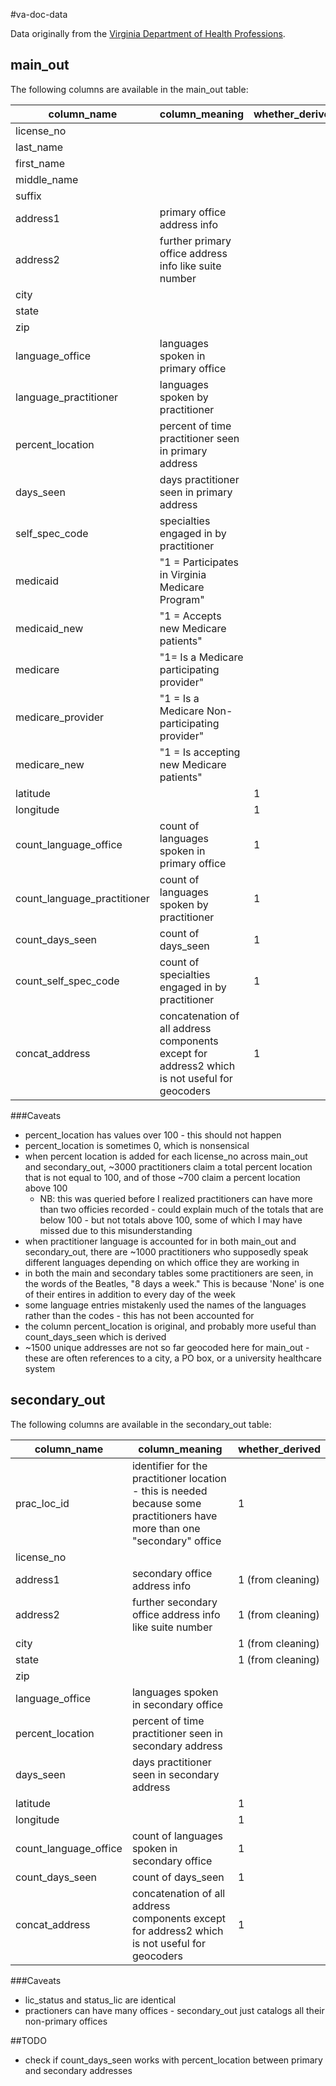 #va-doc-data


Data originally from the [Virginia Department of Health Professions](www.dhp.virginia.gov/downloads/profiledata.asp).

## main_out
The following columns are available in the main_out table:

column_name|column_meaning|whether_derived
---|---|---
license_no|
last_name|
first_name|
middle_name|
suffix|
address1|primary office address info
address2|further primary office address info like suite number
city|
state|
zip|
language_office|languages spoken in primary office
language_practitioner|languages spoken by practitioner
percent_location|percent of time practitioner seen in primary address
days_seen|days practitioner seen in primary address
self_spec_code|specialties engaged in by practitioner
medicaid|"1 = Participates in Virginia Medicare Program"
medicaid_new|"1 = Accepts new Medicare patients"
medicare|"1= Is a Medicare participating provider"
medicare_provider|"1 = Is a Medicare Non-participating provider"
medicare_new|"1 = Is accepting new Medicare patients"
latitude||1
longitude||1
count_language_office|count of languages spoken in primary office|1
count_language_practitioner|count of languages spoken by practitioner|1
count_days_seen|count of days_seen|1
count_self_spec_code|count of specialties engaged in by practitioner|1
concat_address|concatenation of all address components except for address2 which is not useful for geocoders|1

###Caveats

* percent_location has values over 100 - this should not happen
* percent_location is sometimes 0, which is nonsensical
* when percent location is added for each license_no across main_out and secondary_out, ~3000 practitioners claim a total percent location that is not equal to 100, and of those ~700 claim a percent location above 100
  * NB: this was queried before I realized practitioners can have more than two officies recorded - could explain much of the totals that are below 100 - but not totals above 100, some of which I may have missed due to this misunderstanding
* when practitioner language is accounted for in both main_out and secondary_out, there are ~1000 practitioners who supposedly speak different languages depending on which office they are working in
* in both the main and secondary tables some practitioners are seen, in the words of the Beatles, "8 days a week."  This is because 'None' is one of their entires in addition to every day of the week
* some language entries mistakenly used the names of the languages rather than the codes - this has not been accounted for
* the column percent_location is original, and probably more useful than count_days_seen which is derived
* ~1500 unique addresses are not so far geocoded here for main_out - these are often references to a city, a PO box, or a university healthcare system


## secondary_out

The following columns are available in the secondary_out table:

column_name|column_meaning|whether_derived
---|---|---
prac_loc_id|identifier for the practitioner location - this is needed because some practitioners have more than one "secondary" office|1
license_no|
address1|secondary office address info|1 (from cleaning)
address2|further secondary office address info like suite number|1 (from cleaning)
city||1 (from cleaning)
state||1 (from cleaning)
zip|
language_office|languages spoken in secondary office
percent_location|percent of time practitioner seen in secondary address
days_seen|days practitioner seen in secondary address
latitude||1
longitude||1
count_language_office|count of languages spoken in secondary office|1
count_days_seen|count of days_seen|1
concat_address|concatenation of all address components except for address2 which is not useful for geocoders|1


###Caveats

* lic_status and status_lic are identical
* practioners can have many offices - secondary_out just catalogs all their non-primary offices


##TODO

* check if count_days_seen works with percent_location between primary and secondary addresses
